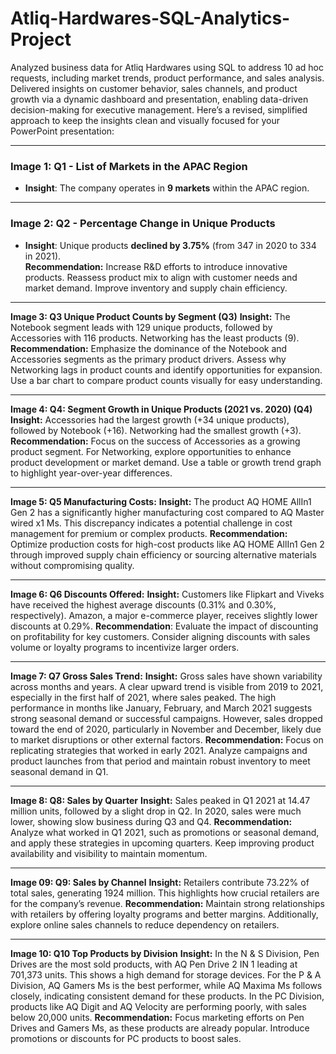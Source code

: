 # Atliq-Hardwares-SQL-Analytics-Project
Analyzed business data for Atliq Hardwares using SQL to address 10 ad hoc requests, including market trends, product performance, and sales analysis. Delivered insights on customer behavior, sales channels, and product growth via a dynamic dashboard and presentation, enabling data-driven decision-making for executive management.
Here’s a revised, simplified approach to keep the insights clean and visually focused for your PowerPoint presentation:

---

### **Image 1: Q1 - List of Markets in the APAC Region**  
- **Insight**: The company operates in **9 markets** within the APAC region.  

---

### **Image 2: Q2 - Percentage Change in Unique Products**  
- **Insight**: Unique products **declined by 3.75%** (from 347 in 2020 to 334 in 2021).  
**Recommendation:**
Increase R&D efforts to introduce innovative products.
Reassess product mix to align with customer needs and market demand.
Improve inventory and supply chain efficiency.

---

**Image 3: Q3 Unique Product Counts by Segment (Q3)**
**Insight:**
The Notebook segment leads with 129 unique products, followed by Accessories with 116 products.
Networking has the least products (9).
**Recommendation:**
Emphasize the dominance of the Notebook and Accessories segments as the primary product drivers.
Assess why Networking lags in product counts and identify opportunities for expansion.
Use a bar chart to compare product counts visually for easy understanding.

---

**Image 4: Q4: Segment Growth in Unique Products (2021 vs. 2020) (Q4)**
**Insight:**
Accessories had the largest growth (+34 unique products), followed by Notebook (+16).
Networking had the smallest growth (+3).
**Recommendation:**
Focus on the success of Accessories as a growing product segment.
For Networking, explore opportunities to enhance product development or market demand.
Use a table or growth trend graph to highlight year-over-year differences.

---

**Image 5: Q5 Manufacturing Costs:**
**Insight:**
The product AQ HOME AllIn1 Gen 2 has a significantly higher manufacturing cost compared to AQ Master wired x1 Ms. This discrepancy indicates a potential challenge in cost management for premium or complex products.
**Recommendation:** Optimize production costs for high-cost products like AQ HOME AllIn1 Gen 2 through improved supply chain efficiency or sourcing alternative materials without compromising quality.

---

**Image 6: Q6 Discounts Offered:**
**Insight:**
Customers like Flipkart and Viveks have received the highest average discounts (0.31% and 0.30%, respectively). Amazon, a major e-commerce player, receives slightly lower discounts at 0.29%.
**Recommendation**: Evaluate the impact of discounting on profitability for key customers. Consider aligning discounts with sales volume or loyalty programs to incentivize larger orders.

---

**Image 7: Q7 Gross Sales Trend:**
**Insight:**
Gross sales have shown variability across months and years. A clear upward trend is visible from 2019 to 2021, especially in the first half of 2021, where sales peaked. The high performance in months like January, February, and March 2021 suggests strong seasonal demand or successful campaigns. However, sales dropped toward the end of 2020, particularly in November and December, likely due to market disruptions or other external factors.
**Recommendation:** Focus on replicating strategies that worked in early 2021. Analyze campaigns and product launches from that period and maintain robust inventory to meet seasonal demand in Q1.

---

**Image 8: Q8: Sales by Quarter**
**Insight:**
Sales peaked in Q1 2021 at 14.47 million units, followed by a slight drop in Q2. In 2020, sales were much lower, showing slow business during Q3 and Q4.
**Recommendation:**
Analyze what worked in Q1 2021, such as promotions or seasonal demand, and apply these strategies in upcoming quarters. Keep improving product availability and visibility to maintain momentum.

---

**Image 09: Q9: Sales by Channel**
**Insight:**
Retailers contribute 73.22% of total sales, generating 1924 million. This highlights how crucial retailers are for the company’s revenue.
**Recommendation:**
Maintain strong relationships with retailers by offering loyalty programs and better margins. Additionally, explore online sales channels to reduce dependency on retailers.

---

**Image 10: Q10 Top Products by Division**
**Insight:**
In the N & S Division, Pen Drives are the most sold products, with AQ Pen Drive 2 IN 1 leading at 701,373 units. This shows a high demand for storage devices.
For the P & A Division, AQ Gamers Ms is the best performer, while AQ Maxima Ms follows closely, indicating consistent demand for these products.
In the PC Division, products like AQ Digit and AQ Velocity are performing poorly, with sales below 20,000 units.
**Recommendation:**
Focus marketing efforts on Pen Drives and Gamers Ms, as these products are already popular. Introduce promotions or discounts for PC products to boost sales.

